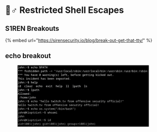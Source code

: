 # 👮♂ Restricted Shell Escapes

## S1REN Breakouts

{% embed url="https://sirensecurity.io/blog/break-out-get-that-tty/" %}

## echo breakout

<figure><img src=".gitbook/assets/image (3) (1) (1).png" alt=""><figcaption></figcaption></figure>
